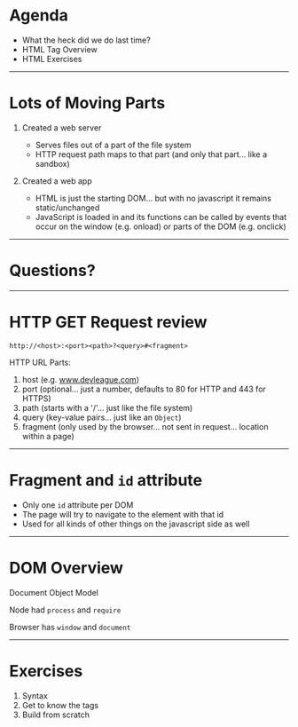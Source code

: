 # Agenda

* What the heck did we do last time?
* HTML Tag Overview
* HTML Exercises

---

# Lots of Moving Parts

1. Created a web server
    * Serves files out of a part of the file system
    * HTTP request path maps to that part (and only that part... like a sandbox)

2. Created a web app
    * HTML is just the starting DOM... but with no javascript it remains static/unchanged
    * JavaScript is loaded in and its functions can be called by
    events that occur on the window (e.g. onload) or parts of the DOM (e.g. onclick)

---

# Questions?

---

# HTTP GET Request review

`http://<host>:<port><path>?<query>#<fragment>`

HTTP URL Parts:

1. host (e.g. www.devleague.com)
2. port (optional... just a number, defaults to 80 for HTTP and 443 for HTTPS)
3. path (starts with a '/'... just like the file system)
4. query (key-value pairs... just like an `Object`)
5. fragment (only used by the browser... not sent in request... location within a page)

---

# Fragment and `id` attribute

* Only one `id` attribute per DOM
* The page will try to navigate to the element with that id
* Used for all kinds of other things on the javascript side as well

---

# DOM Overview

Document Object Model

Node had `process` and `require`

Browser has `window` and `document`

---

# Exercises

1. Syntax
2. Get to know the tags
3. Build from scratch
